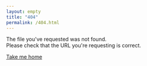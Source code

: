 ```yaml
---
layout: empty
title: "404"
permalink: /404.html
---
```


The file you've requested was not found.<br>
Please check that the URL you're requesting is correct.

[Take me home](/)
